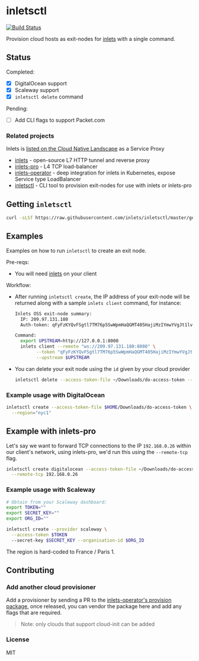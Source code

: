 # inletsctl

[![Build Status](https://travis-ci.org/inlets/inletsctl.svg?branch=master)](https://travis-ci.org/inlets/inletsctl)

Provision cloud hosts as exit-nodes for [inlets](https://inlets.dev/) with a single command.

## Status

Completed:

* [x] DigitalOcean support
* [x] Scaleway support
* [x] `inletsctl delete` command

Pending:

* [ ] Add CLI flags to support Packet.com

### Related projects

Inlets is [listed on the Cloud Native Landscape](https://landscape.cncf.io/category=service-proxy&format=card-mode&grouping=category&sort=stars) as a Service Proxy

* [inlets](https://github.com/inlets/inlets) - open-source L7 HTTP tunnel and reverse proxy
* [inlets-pro](https://github.com/inlets/inlets-pro-pkg) - L4 TCP load-balancer
* [inlets-operator](https://github.com/inlets/inlets-operator) - deep integration for inlets in Kubernetes, expose Service type LoadBalancer
* [inletsctl](https://github.com/inlets/inletsctl) - CLI tool to provision exit-nodes for use with inlets or inlets-pro

## Getting `inletsctl`

```sh
curl -sLSf https://raw.githubusercontent.com/inlets/inletsctl/master/get.sh | sudo sh
```

## Examples

Examples on how to run `inletsctl` to create an exit node.

Pre-reqs:

* You will need [inlets](https://inlets.dev/) on your client

Workflow:

* After running `inletsctl create`, the IP address of your exit-node will be returned along with a sample `inlets client` command, for instance:

  ```sh
  Inlets OSS exit-node summary:
    IP: 209.97.131.180
    Auth-token: qFyFzKYQvFSgtl7TM76p5SwWpmHaQGMT405HajiMzIYmwYVgJt1lvAMXfV4S3KlS

  Command:
    export UPSTREAM=http://127.0.0.1:8000
    inlets client --remote "ws://209.97.131.180:8080" \
          --token "qFyFzKYQvFSgtl7TM76p5SwWpmHaQGMT405HajiMzIYmwYVgJt1lvAMXfV4S3KlS" \
          --upstream $UPSTREAM
  ```

* You can delete your exit node using the `id` given by your cloud provider

  ```sh
  inletsctl delete --access-token-file ~/Downloads/do-access-token --id 164857028
  ```

### Example usage with DigitalOcean

```sh
inletsctl create --access-token-file $HOME/Downloads/do-access-token \
  --region="nyc1"
```

## Example with inlets-pro

Let's say we want to forward TCP connections to the IP `192.168.0.26` within our client's network, using inlets-pro, we'd run this using the `--remote-tcp` flag.

```sh
inletsctl create digitalocean --access-token-file ~/Downloads/do-access-token \
  --remote-tcp 192.168.0.26
```

### Example usage with Scaleway

```sh
# Obtain from your Scaleway dashboard:
export TOKEN=""
export SECRET_KEY=""
export ORG_ID=""

inletsctl create --provider scaleway \
  --access-token $TOKEN
  --secret-key $SECRET_KEY --organisation-id $ORG_ID
```

The region is hard-coded to France / Paris 1.

## Contributing

### Add another cloud provisioner

Add a provisioner by sending a PR to the [inlets-operator's provision package](https://github.com/inlets/inlets-operator/tree/master/pkg/provision), once released, you can vendor the package here and add any flags that are required.

> Note: only clouds that support cloud-init can be added

### License

MIT
